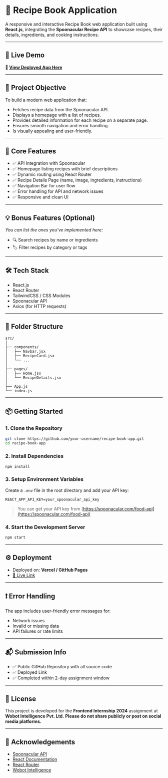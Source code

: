 # 🍲 Recipe Book Application

A responsive and interactive Recipe Book web application built using **React.js**, integrating the **Spoonacular Recipe API** to showcase recipes, their details, ingredients, and cooking instructions.

---

## 🚀 Live Demo

**🔗 [View Deployed App Here](#)**

---

## 📌 Project Objective

To build a modern web application that:

* Fetches recipe data from the Spoonacular API.
* Displays a homepage with a list of recipes.
* Provides detailed information for each recipe on a separate page.
* Ensures smooth navigation and error handling.
* Is visually appealing and user-friendly.

---

## 🧩 Core Features

* ✅ API Integration with Spoonacular
* ✅ Homepage listing recipes with brief descriptions
* ✅ Dynamic routing using React Router
* ✅ Recipe Details Page (name, image, ingredients, instructions)
* ✅ Navigation Bar for user flow
* ✅ Error handling for API and network issues
* ✅ Responsive and clean UI

---

## 💡 Bonus Features (Optional)

*You can list the ones you've implemented here:*

* 🔍 Search recipes by name or ingredients
* 🏷️ Filter recipes by category or tags

---

## 🛠️ Tech Stack

* React.js
* React Router
* TailwindCSS / CSS Modules
* Spoonacular API
* Axios (for HTTP requests)

---

## 📁 Folder Structure

```
src/
│
├── components/
│   ├── Navbar.jsx
│   ├── RecipeCard.jsx
│   └── ...
│
├── pages/
│   ├── Home.jsx
│   └── RecipeDetails.jsx
│
├── App.js
└── index.js
```

---

## 📦 Getting Started

### 1. Clone the Repository

```bash
git clone https://github.com/your-username/recipe-book-app.git
cd recipe-book-app
```

### 2. Install Dependencies

```bash
npm install
```

### 3. Setup Environment Variables

Create a `.env` file in the root directory and add your API key:

```
REACT_APP_API_KEY=your_spoonacular_api_key
```

> You can get your API key from [https://spoonacular.com/food-api](https://spoonacular.com/food-api)

### 4. Start the Development Server

```bash
npm start
```

---

## ⚙️ Deployment

* Deployed on:  **Vercel / GitHub Pages**
* [🔗 Live Link](#) 

---

## ❗ Error Handling

The app includes user-friendly error messages for:

* Network issues
* Invalid or missing data
* API failures or rate limits

---

## 📬 Submission Info

* ✅ Public GitHub Repository with all source code
* ✅ Deployed Link
* ✅ Completed within 2-day assignment window

---

## 📝 License

This project is developed for the **Frontend Internship 2024** assignment at **Wobot Intelligence Pvt. Ltd.**
**Please do not share publicly or post on social media platforms.**

---

## 🙏 Acknowledgements

* [Spoonacular API](https://spoonacular.com/food-api)
* [React Documentation](https://reactjs.org/)
* [React Router](https://reactrouter.com/)
* [Wobot Intelligence](https://wobot.ai)
